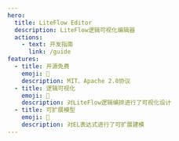 ```yaml
---
hero:
  title: LiteFlow Editor
  description: LiteFlow逻辑可视化编辑器
  actions:
    - text: 开发指南
      link: /guide
features:
  - title: 开源免费
    emoji: 💎
    description: MIT、Apache 2.0协议
  - title: 逻辑可视化
    emoji: 🌈
    description: 对LiteFlow逻辑编排进行了可视化设计
  - title: 可扩展模型
    emoji: 🚀
    description: 对EL表达式进行了可扩展建模
---
```

